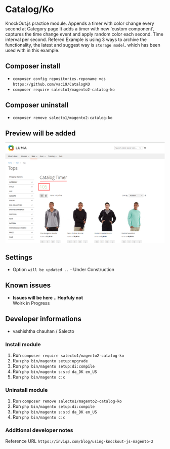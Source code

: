 # Catalog/Ko

KnockOut.js practice module. 
Appends a timer with color change every second at Category page
It adds a timer with new 'custom component', captures the time change event and apply random color each second. Time interval per second.
Refered Example is using 3 ways to archive the functionality, the latest and suggest way is `storage model`. which has been used with in this example.

## Composer install

- `composer config repositories.reponame vcs https://github.com/vac19/CatalogKO`
- `composer require salecto1/magento2-catalog-ko`

## Composer uninstall

- `composer remove salecto1/magento2-catalog-ko`

## Preview will be added

![timer-in-categoryPage](/readme-images/Timer-at-categoryPage.png "timer-in-categoryPage")


## Settings

- Option `will be updated ..` - Under Construction

## Known issues

- **Issues will be here .. Hopfuly not**\
  Woirk in Progress

## Developer informations
- vashishtha chauhan / Salecto

### Install module
1. Run `composer require salecto1/magento2-catalog-ko`
2. Run `php bin/magento setup:upgrade`
3. Run `php bin/magento setup:di:compile`
4. Run `php bin/magento s:s:d da_DK en_US`
5. Run `php bin/magento c:c`

### Uninstall module
1. Run `composer remove salecto1/magento2-catalog-ko`
2. Run `php bin/magento setup:di:compile`
3. Run `php bin/magento s:s:d da_DK en_US`
4. Run `php bin/magento c:c`

### Additional developer notes
Reference URL `https://inviqa.com/blog/using-knockout-js-magento-2`
